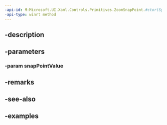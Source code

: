 ```yaml
---
-api-id: M:Microsoft.UI.Xaml.Controls.Primitives.ZoomSnapPoint.#ctor(System.Double)
-api-type: winrt method
---
```


## -description

## -parameters

### -param snapPointValue

## -remarks

## -see-also

## -examples

